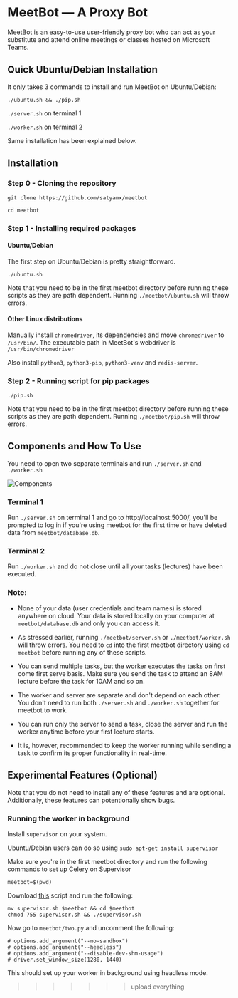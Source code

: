 # MeetBot — A Proxy Bot
MeetBot is an easy-to-use user-friendly proxy bot who can act as your substitute and attend online meetings or classes hosted on Microsoft Teams.

## Quick Ubuntu/Debian Installation

It only takes 3 commands to install and run MeetBot on Ubuntu/Debian:

`./ubuntu.sh && ./pip.sh`

`./server.sh`  on terminal 1

`./worker.sh` on terminal 2

Same installation has been explained below.

## Installation

### Step 0 - Cloning the repository
`git clone https://github.com/satyamx/meetbot`

`cd meetbot`

### Step 1 - Installing required packages
#### Ubuntu/Debian
The first step on Ubuntu/Debian is pretty straightforward.

`./ubuntu.sh`

Note that you need to be in the first meetbot directory before running these scripts as they are path dependent. Running `./meetbot/ubuntu.sh` will throw errors.

#### Other Linux distributions

Manually install `chromedriver`, its dependencies and move `chromedriver` to `/usr/bin/`. The executable path in MeetBot's webdriver is `/usr/bin/chromedriver`

Also install `python3`, `python3-pip`, `python3-venv` and `redis-server`.

### Step 2 - Running script for pip packages

`./pip.sh`

Note that you need to be in the first meetbot directory before running these scripts as they are path dependent. Running `./meetbot/pip.sh` will throw errors.

## Components and How To Use

You need to open two separate terminals and run `./server.sh` and `./worker.sh`

![Components](https://github.com/satyamx/meetbot/blob/main/image.jpg?raw=true)

### Terminal 1

Run `./server.sh` on terminal 1 and go to http://localhost:5000/, you'll be prompted to log in if you're using meetbot for the first time or have deleted data from `meetbot/database.db`.

### Terminal 2

Run `./worker.sh`  and do not close until all your tasks (lectures) have been executed.

### Note:

- None of your data (user credentials and team names) is stored anywhere on cloud. Your data is stored locally on your computer at `meetbot/database.db` and only you can access it.

- As stressed earlier, running `./meetbot/server.sh` or `./meetbot/worker.sh` will throw errors. You need to `cd` into the first meetbot directory using `cd meetbot` before running any of these scripts.

- You can send multiple tasks, but the worker executes the tasks on first come first serve basis. Make sure you send the task to attend an 8AM lecture before the task for 10AM and so on.

- The worker and server are separate and don't depend on each other. You don't need to run both `./server.sh` and `./worker.sh` together for meetbot to work.

- You can run only the server to send a task, close the server and run the worker anytime before your first lecture starts.

- It is, however, recommended to keep the worker running while sending a task to confirm its proper functionality in real-time.

## Experimental Features (Optional)

Note that you do not need to install any of these features and are optional. Additionally, these features can potentionally show bugs.

### Running the worker in background

Install `supervisor` on your system.

Ubuntu/Debian users can do so using `sudo apt-get install supervisor`

Make sure you're in the first meetbot directory and run the following commands to set up Celery on Supervisor

`meetbot=$(pwd)`

Download [this](https://github.com/satyamx/meetbot/blob/main/supervisor.sh) script and run the following:

`mv supervisor.sh $meetbot && cd $meetbot`<br>
`chmod 755 supervisor.sh && ./supervisor.sh`

Now go to `meetbot/two.py` and uncomment the following:

`# options.add_argument("--no-sandbox")`<br>
`# options.add_argument("--headless")`<br>
`# options.add_argument("--disable-dev-shm-usage")`<br>
`# driver.set_window_size(1280, 1440)`

This should set up your worker in background using headless mode.
>>>>>>> upload everything
